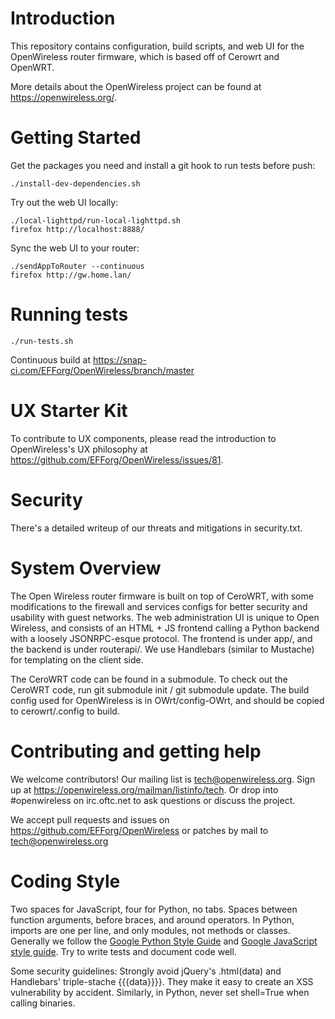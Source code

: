 # Introduction

This repository contains configuration, build scripts, and web UI for the
OpenWireless router firmware, which is based off of Cerowrt and OpenWRT.

More details about the OpenWireless project can be found at
https://openwireless.org/.

# Getting Started

Get the packages you need and install a git hook to run tests before push:

    ./install-dev-dependencies.sh

Try out the web UI locally:

    ./local-lighttpd/run-local-lighttpd.sh
    firefox http://localhost:8888/

Sync the web UI to your router:

    ./sendAppToRouter --continuous
    firefox http://gw.home.lan/

# Running tests

    ./run-tests.sh

Continuous build at https://snap-ci.com/EFForg/OpenWireless/branch/master

# UX Starter Kit

To contribute to UX components, please read the introduction to OpenWireless's
UX philosophy at https://github.com/EFForg/OpenWireless/issues/81.

# Security

There's a detailed writeup of our threats and mitigations in security.txt.

# System Overview

The Open Wireless router firmware is built on top of CeroWRT, with some
modifications to the firewall and services configs for better security and
usability with guest networks. The web administration UI is unique to Open
Wireless, and consists of an HTML + JS frontend calling a Python backend with
a loosely JSONRPC-esque protocol. The frontend is under app/, and the backend is
under routerapi/. We use Handlebars (similar to Mustache) for templating on the
client side.

The CeroWRT code can be found in a submodule. To check out the CeroWRT code, run
git submodule init / git submodule update. The build config used for
OpenWireless is in OWrt/config-OWrt, and should be copied to cerowrt/.config to
build.

# Contributing and getting help

We welcome contributors! Our mailing list is tech@openwireless.org. Sign up
at https://openwireless.org/mailman/listinfo/tech. Or drop into #openwireless
on irc.oftc.net to ask questions or discuss the project.

We accept pull requests and issues on https://github.com/EFForg/OpenWireless or
patches by mail to tech@openwireless.org

# Coding Style

Two spaces for JavaScript, four for Python, no tabs. Spaces between function
arguments, before braces, and around operators. In Python, imports are one per
line, and only modules, not methods or classes. Generally we follow the [Google
Python Style Guide](http://google-styleguide.googlecode.com/svn/trunk/pyguide.html)
and [Google JavaScript style
guide](http://google-styleguide.googlecode.com/svn/trunk/javascriptguide.xml).
Try to write tests and document code well.

Some security guidelines: Strongly avoid jQuery's .html(data) and Handlebars'
triple-stache {{{data}}}}. They make it easy to create an XSS vulnerability by
accident. Similarly, in Python, never set shell=True when calling binaries.

